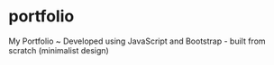 # portfolio
My Portfolio
~ Developed using JavaScript and Bootstrap - built from scratch (minimalist design)
